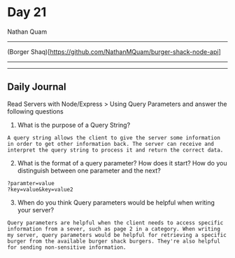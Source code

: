 # Day 21
Nathan Quam

---

(Borger Shaq)[https://github.com/NathanMQuam/burger-shack-node-api]

---
---

## Daily Journal

Read Servers with Node/Express > Using Query Parameters and answer the following questions

1. What is the purpose of a Query String?
```
A query string allows the client to give the server some information in order to get other information back. The server can receive and interpret the query string to process it and return the correct data.
```

2. What is the format of a query parameter? How does it start? How do you distinguish between one parameter and the next?
```
?paramter=value
?key=value&key=value2
```

3. When do you think Query parameters would be helpful when writing your server?
```
Query parameters are helpful when the client needs to access specific information from a sever, such as page 2 in a category. When writing my server, query parameters would be helpful for retrieving a specific burger from the available burger shack burgers. They're also helpful for sending non-sensitive information.
```